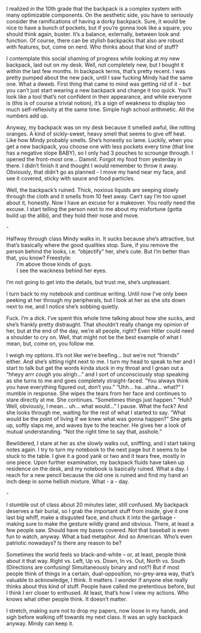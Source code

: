 I realized in the 10th grade that the backpack is a complex system with many optimizable components. On the aesthetic side, you have to seriously consider the ramifications of having a dorky backpack. Sure, it would be nice to have a bunch of pockets, but if you’re gonna look like a square, you should think again, buster. It’s a balance, externally, between look and function. Of course, there can be stylish backpacks that also are robust with features, but, come on nerd. Who thinks about that kind of stuff?

I contemplate this social shaming of progress while looking at my new backpack, laid out on my desk. Well, not completely new, but I bought it within the last few months. In backpack terms, that’s pretty recent. I was pretty pumped about the new pack, until I saw fucking Mindy had the same one. What a dweeb. First thing that came to mind was getting rid of it - but you can’t just start wearing a new backpack and change it too quick. You’ll look like a tool that’s not confident in their appearance, and while everyone is (this is of course a trivial notion), it’s a sign of weakness to display too much self-reflexivity at the same time. Simple high school arithmetic. All the numbers add up.

Anyway, my backpack was on my desk because it smelled awful, like rotting oranges. A kind of sickly-sweet, heavy smell that seems to give off heat. Like how Mindy probably smells. She’s honestly so lame. Luckily, when you get a new backpack, you choose one with less pockets every time (that line has a negative slope BABY), so I only had 3 pouches to scrounge through. I opened the front-most one… Damnit. Forgot my food from yesterday in there. I didn’t finish it and thought I would remember to throw it away. Obviously, that didn’t go as planned - I move my hand near my face, and see it covered, sticky with sauce and food particles.

Well, the backpack’s ruined. Thick, noxious liquids are seeping slowly through the cloth and it smells from 10 feet away. Can’t say I’m too upset about it, honestly. Now I have an excuse for a makeover. You *really* need the excuse. I start telling the person next to me about my misfortune (gotta build up the alibi), and they hold their nose and move.

\-

Halfway through class Mindy walks in. It sucks because she’s attractive, but that’s basically where the good qualities stop. Sure, if you remove the person behind the looks, i.e. “objectify” her, she’s cute. But I’m better than that, you know? Freestyle:  
&nbsp;&nbsp;&nbsp;&nbsp;&nbsp;&nbsp;	I’m above those kinds of guys.   
&nbsp;&nbsp;&nbsp;&nbsp;&nbsp;&nbsp;	I see the wackness behind her eyes.

I’m not going to get into the details, but trust me, she’s unpleasant. 

I turn back to my notebook and continue writing. Until now I’ve only been peeking at her through my peripherals, but I look at her as she sits down next to me, and I notice she’s sobbing quietly.

Fuck. I’m a dick. I’ve spent this whole time talking about how she sucks, and she’s frankly pretty distraught. That shouldn’t really change my opinion of her, but at the end of the day, we’re all people, right? Even Hitler could need a shoulder to cry on. Well, that might not be the best example of what I mean, but, come on, you follow me. 

I weigh my options. It’s not like we’re beefing… but we’re not “friends” either. And she’s sitting right next to me. I turn my head to speak to her and I start to talk but get the words kinda stuck in my throat and I groan out a “hheyy arrr *cough* you alrigh…” and I sort of unconsciously stop speaking as she turns to me and goes completely straight-faced. 
“You always think you have everything figured out, don’t you.”
“Uhh… ha…ahha… what?” I mumble in response. She wipes the tears from her face and continues to stare directly at me.
She continues. “Sometimes things just happen.”
“Huh? Well, obviously, I mean… uh… what would…” 
I pause. What the fuck? And she looks through me, waiting for the rest of what I started to say.
“What would be the point of living if we knew what was gonna happen?”
She gets up, softly slaps me, and waves bye to the teacher. He gives her a look of mutual understanding. “Not the right time to say that, asshole.” 

Bewildered, I stare at her as she slowly walks out, sniffling, and I start taking notes again. I try to turn my notebook to the next page but it seems to be stuck to the table. I give it a good yank or two and it tears free, mostly in one piece. Upon further examination, my backpack fluids have taken up residence on the desk, and my notebook is basically ruined. What a day. I reach for a new pencil because the old one is ruined and find my hand an inch deep in some hellish mixture. What - a - day.

\-

I stumble out of class about 20 minutes later, still confused. My backpack deserves a fair burial, so I grab the important stuff from inside, give it one last big whiff, make a disgusted face, and chuck it into the garbage - making sure to make the gesture wildly grand and obvious. There, at least a few people saw. Should have my bases covered. Not that baseball is even fun to watch, anyway. What a bad metaphor. And so American. Who’s even patriotic nowadays? Is there any reason to be? 

Sometimes the world feels so black-and-white – or, at least, people think about it that way. Right vs. Left, Up vs. Down, In vs. Out, North vs. South (Directions are confusing! Simultaneously binary and not?) But if most people think of things in a certain, dual-opposition, no-grey-area way, that’s valuable to acknowledge, I think. It matters. I wonder if anyone else really thinks about this kind of stuff. People have called me pretentious before, but I think I err closer to enthused. At least, that’s how I view my actions. Who knows what other people think. It doesn’t matter. 
	
I stretch, making sure not to drop my papers, now loose in my hands, and sigh before walking off towards my next class. It was an ugly backpack anyway. Mindy can keep it. 

